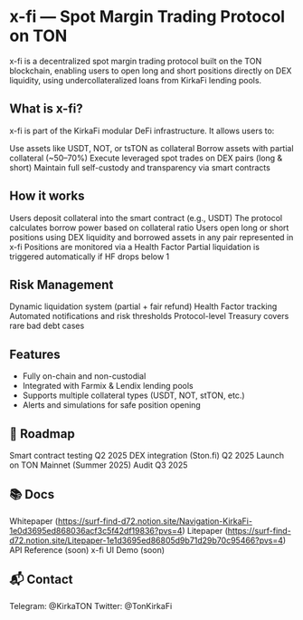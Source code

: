 # x-fi — Spot Margin Trading Protocol on TON

x-fi is a decentralized spot margin trading protocol built on the TON blockchain, enabling users to open long and short positions directly on DEX liquidity, using undercollateralized loans from KirkaFi lending pools.

## What is x-fi?

x-fi is part of the KirkaFi modular DeFi infrastructure. It allows users to:

Use assets like USDT, NOT, or tsTON as collateral
Borrow assets with partial collateral (~50–70%)
Execute leveraged spot trades on DEX pairs (long & short)
Maintain full self-custody and transparency via smart contracts

## How it works

Users deposit collateral into the smart contract (e.g., USDT)
The protocol calculates borrow power based on collateral ratio
Users open long or short positions using DEX liquidity and borrowed assets in any pair represented in x-fi
Positions are monitored via a Health Factor
Partial liquidation is triggered automatically if HF drops below 1

## Risk Management

Dynamic liquidation system (partial + fair refund)
Health Factor tracking
Automated notifications and risk thresholds
Protocol-level Treasury covers rare bad debt cases

## Features

- Fully on-chain and non-custodial
- Integrated with Farmix & Lendix lending pools
- Supports multiple collateral types (USDT, NOT, stTON, etc.)
- Alerts and simulations for safe position opening

## 📅 Roadmap

Smart contract testing Q2 2025
DEX integration (Ston.fi) Q2 2025
Launch on TON Mainnet (Summer 2025)
Audit Q3 2025

## 📚 Docs

Whitepaper (https://surf-find-d72.notion.site/Navigation-KirkaFi-1e0d3695ed868036acf3c5f42df19836?pvs=4)
Litepaper (https://surf-find-d72.notion.site/Litepaper-1e1d3695ed86805d9b71d29b70c95466?pvs=4)
API Reference (soon)
x-fi UI Demo (soon) 


## 📬 Contact
Telegram: @KirkaTON
Twitter: @TonKirkaFi
